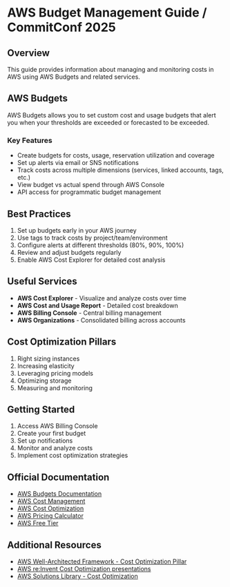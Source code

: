 
# AWS Budget Management Guide / CommitConf 2025

## Overview
This guide provides information about managing and monitoring costs in AWS using AWS Budgets and related services.

## AWS Budgets
AWS Budgets allows you to set custom cost and usage budgets that alert you when your thresholds are exceeded or forecasted to be exceeded.

### Key Features

- Create budgets for costs, usage, reservation utilization and coverage
- Set up alerts via email or SNS notifications
- Track costs across multiple dimensions (services, linked accounts, tags, etc.)
- View budget vs actual spend through AWS Console
- API access for programmatic budget management

## Best Practices

1. Set up budgets early in your AWS journey
2. Use tags to track costs by project/team/environment 
3. Configure alerts at different thresholds (80%, 90%, 100%)
4. Review and adjust budgets regularly
5. Enable AWS Cost Explorer for detailed cost analysis

## Useful Services

- **AWS Cost Explorer** - Visualize and analyze costs over time
- **AWS Cost and Usage Report** - Detailed cost breakdown
- **AWS Billing Console** - Central billing management
- **AWS Organizations** - Consolidated billing across accounts

## Cost Optimization Pillars

1. Right sizing instances
2. Increasing elasticity
3. Leveraging pricing models
4. Optimizing storage
5. Measuring and monitoring



## Getting Started
1. Access AWS Billing Console
2. Create your first budget
3. Set up notifications
4. Monitor and analyze costs
5. Implement cost optimization strategies

## Official Documentation
- [AWS Budgets Documentation](https://docs.aws.amazon.com/cost-management/latest/userguide/budgets-managing-costs.html)
- [AWS Cost Management](https://aws.amazon.com/aws-cost-management/)
- [AWS Cost Optimization](https://aws.amazon.com/architecture/cost-optimization)
- [AWS Pricing Calculator](https://calculator.aws/)
- [AWS Free Tier](https://aws.amazon.com/free/)

## Additional Resources
- [AWS Well-Architected Framework - Cost Optimization Pillar](https://docs.aws.amazon.com/wellarchitected/latest/cost-optimization-pillar/welcome.html)
- [AWS re:Invent Cost Optimization presentations](https://www.youtube.com/playlist?list=PL2yQDdvlhXf_hIzmfHCdbcXj2hS5L5qwq)
- [AWS Solutions Library - Cost Optimization](https://aws.amazon.com/solutions/cost-optimization/)